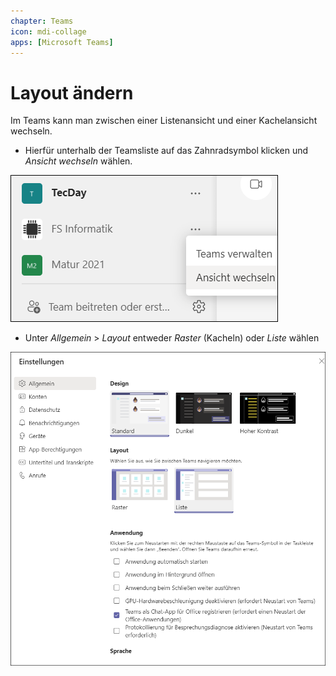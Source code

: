 ```yaml
---
chapter: Teams
icon: mdi-collage
apps: [Microsoft Teams]
---
```


# Layout ändern



Im Teams kann man zwischen einer Listenansicht und einer Kachelansicht wechseln. 

- Hierfür unterhalb der Teamsliste auf das Zahnradsymbol klicken und _Ansicht wechseln_ wählen.

![](./images/teams-ansicht3.png)

- Unter _Allgemein_ > _Layout_ entweder _Raster_ (Kacheln) oder _Liste_ wählen

![](./images/teams-ansicht2.png)